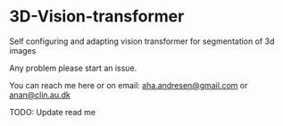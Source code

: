 # 3D-Vision-transformer
Self configuring and adapting vision transformer for segmentation of 3d images


Any problem please start an issue.  

You can reach me here or on email: aha.andresen@gmail.com or anan@clin.au.dk

TODO:
Update read me
